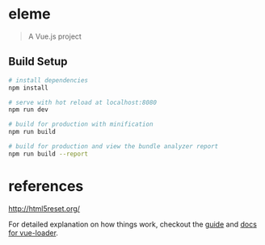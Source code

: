 # eleme

> A Vue.js project

## Build Setup

``` bash
# install dependencies
npm install

# serve with hot reload at localhost:8080
npm run dev

# build for production with minification
npm run build

# build for production and view the bundle analyzer report
npm run build --report
```

# references
http://html5reset.org/

For detailed explanation on how things work, checkout the [guide](http://vuejs-templates.github.io/webpack/) and [docs for vue-loader](http://vuejs.github.io/vue-loader).
